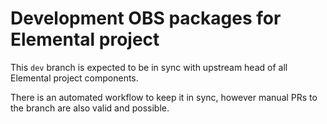 # Development OBS packages for Elemental project

This `dev` branch is expected to be in sync with upstream head of all Elemental project components.

There is an automated workflow to keep it in sync, however manual PRs to the branch are also valid and possible.
